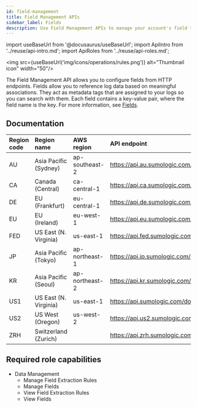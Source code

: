 ```yaml
---
id: field-management
title: Field Management APIs
sidebar_label: Fields
description: Use Field Management APIs to manage your account's field table schema.
---
```


import useBaseUrl from '@docusaurus/useBaseUrl';
import ApiIntro from '../reuse/api-intro.md';
import ApiRoles from '../reuse/api-roles.md';

<img src={useBaseUrl('img/icons/operations/rules.png')} alt="Thumbnail icon" width="50"/>

The Field Management API allows you to configure fields from HTTP endpoints. Fields allow you to reference log data based on meaningful associations. They act as metadata tags that are assigned to your logs so you can search with them. Each field contains a key-value pair, where the field name is the key. For more information, see [Fields](/docs/manage/fields).

## Documentation

<ApiIntro/>

| Region code | Region name | AWS region | API endpoint |
|:----|:----|:---|:-----|
| AU  | Asia Pacific (Sydney)  | ap-southeast-2 | https://api.au.sumologic.com/docs/#tag/fieldManagementV1   |
| CA  | Canada (Central)       | ca-central-1   | https://api.ca.sumologic.com/docs/#tag/fieldManagementV1   |
| DE  | EU (Frankfurt)         | eu-central-1   | https://api.de.sumologic.com/docs/#tag/fieldManagementV1   |
| EU  | EU (Ireland)           | eu-west-1      | https://api.eu.sumologic.com/docs/#tag/fieldManagementV1   |
| FED | US East (N. Virginia)  | us-east-1      | https://api.fed.sumologic.com/docs/#tag/fieldManagementV1  |
| JP  | Asia Pacific (Tokyo)   | ap-northeast-1 | https://api.jp.sumologic.com/docs/#tag/fieldManagementV1   |
| KR  | Asia Pacific (Seoul)   | ap-northeast-2 | https://api.kr.sumologic.com/docs/#tag/fieldManagementV1   |
| US1 | US East (N. Virginia)  | us-east-1      | https://api.sumologic.com/docs/#tag/fieldManagementV1      |
| US2 | US West (Oregon)       | us-west-2      | https://api.us2.sumologic.com/docs/#tag/fieldManagementV1  |
| ZRH | Switzerland (Zurich)   |                | https://api.zrh.sumologic.com/docs/#tag/fieldManagementV1  |

## Required role capabilities

<ApiRoles/>

* Data Management
    * Manage Field Extraction Rules
    * Manage Fields
    * View Field Extraction Rules
    * View Fields
